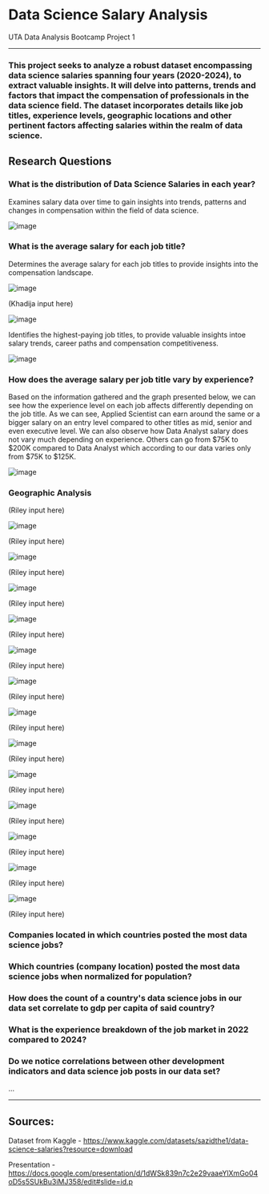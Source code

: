 # Data Science Salary Analysis
UTA Data Analysis Bootcamp Project 1

-----------------------------

### This project seeks to analyze a robust dataset encompassing data science salaries spanning four years (2020-2024), to extract valuable insights. It will delve into patterns, trends and factors that impact the compensation of professionals in the data science field. The dataset incorporates details like job titles, experience levels, geographic locations and other pertinent factors affecting salaries within the realm of data science.

## Research Questions

### What is the distribution of Data Science Salaries in each year?

Examines salary data over time to gain insights into trends, patterns and changes in compensation within the field of data science.

![image](https://github.com/TaylorMater/UTA-DAB-Project-1/blob/main/figures/khadija/fig001.png)

### What is the average salary for each job title? 

Determines the average salary for each job titles to provide insights into the compensation landscape.

![image](https://github.com/TaylorMater/UTA-DAB-Project-1/blob/main/figures/khadija/fig002.png)

(Khadija input here)


![image](https://github.com/TaylorMater/UTA-DAB-Project-1/blob/main/figures/khadija/fig003.png)

Identifies the highest-paying job titles, to provide valuable insights intoe salary trends, career paths and compensation competitiveness.


![image](https://github.com/TaylorMater/UTA-DAB-Project-1/blob/main/figures/khadija/fig004.png)


### How does the average salary per job title vary by experience?
Based on the information gathered and the graph presented below, we can see how the experience level on each job affects differently depending on the job title. 
As we can see, Applied Scientist can earn around the same or a bigger salary on an entry level compared to other titles as mid, senior and even executive level.
We can also observe how Data Analyst salary does not vary much depending on experience. Others can go from $75K to $200K compared to Data Analyst which according to our data varies only from $75K to $125K.


![image](https://github.com/TaylorMater/UTA-DAB-Project-1/blob/main/figures/maria/fig001.png)


### Geographic Analysis

(Riley input here)


![image](https://github.com/TaylorMater/UTA-DAB-Project-1/blob/main/figures/riley/fig001.png)


(Riley input here)

![image](https://github.com/TaylorMater/UTA-DAB-Project-1/blob/main/figures/riley/fig002.png)

(Riley input here)


![image](https://github.com/TaylorMater/UTA-DAB-Project-1/blob/main/figures/riley/fig003.png)

(Riley input here)


![image](https://github.com/TaylorMater/UTA-DAB-Project-1/blob/main/figures/riley/fig004.png)

(Riley input here)


![image](https://github.com/TaylorMater/UTA-DAB-Project-1/blob/main/figures/riley/fig005.png)

(Riley input here)


![image](https://github.com/TaylorMater/UTA-DAB-Project-1/blob/main/figures/riley/fig006.png)

(Riley input here)


![image](https://github.com/TaylorMater/UTA-DAB-Project-1/blob/main/figures/riley/fig007.png)

(Riley input here)


![image](https://github.com/TaylorMater/UTA-DAB-Project-1/blob/main/figures/riley/fig008.png)

(Riley input here)


![image](https://github.com/TaylorMater/UTA-DAB-Project-1/blob/main/figures/riley/fig009.png)

(Riley input here)


![image](https://github.com/TaylorMater/UTA-DAB-Project-1/blob/main/figures/riley/fig010.png)

(Riley input here)


![image](https://github.com/TaylorMater/UTA-DAB-Project-1/blob/main/figures/riley/fig011.png)

(Riley input here)


![image](https://github.com/TaylorMater/UTA-DAB-Project-1/blob/main/figures/riley/fig012.png)

(Riley input here)


![image](https://github.com/TaylorMater/UTA-DAB-Project-1/blob/main/figures/riley/fig013.png)

(Riley input here)




### Companies located in which countries posted the most data science jobs?

### Which countries (company location) posted the most data science jobs when normalized for population?

### How does the count of a country's data science jobs in our data set correlate to gdp per capita of said country?

### What is the experience breakdown of the job market in 2022 compared to 2024?

### Do we notice correlations between other development indicators and data science job posts in our data set?

...






-------------------------
## Sources:
Dataset from Kaggle - https://www.kaggle.com/datasets/sazidthe1/data-science-salaries?resource=download

Presentation - https://docs.google.com/presentation/d/1dWSk839n7c2e29vaaeYlXmGo04oD5s5SUkBu3iMJ358/edit#slide=id.p
